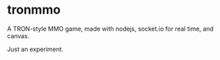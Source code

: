 tronmmo
=======

A TRON-style MMO game, made with nodejs, socket.io for real time, and canvas.

Just an experiment.
